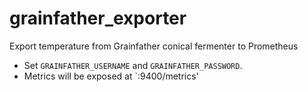 # grainfather_exporter
Export temperature from Grainfather conical fermenter to Prometheus

* Set `GRAINFATHER_USERNAME` and `GRAINFATHER_PASSWORD`.
* Metrics will be exposed at `:9400/metrics'


